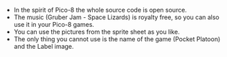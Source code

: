 - In the spirit of Pico-8 the whole source code is open source.
- The music (Gruber Jam - Space Lizards) is royalty free, so you can also use it in your Pico-8 games.
- You can use the pictures from the sprite sheet as you like.
- The only thing you cannot use is the name of the game (Pocket Platoon) and the Label image. 